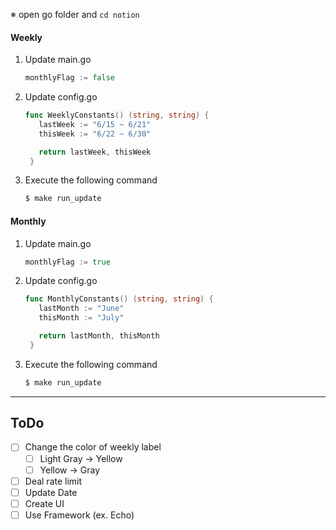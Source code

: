 ※ open go folder and `cd notion`

#### Weekly

1. Update main.go

   ```go
   monthlyFlag := false
   ```

2. Update config.go

   ```go
   func WeeklyConstants() (string, string) {
      lastWeek := "6/15 ~ 6/21"
      thisWeek := "6/22 ~ 6/30"

      return lastWeek, thisWeek
    }
   ```

3. Execute the following command

   ```bash
   $ make run_update
   ```

#### Monthly

1. Update main.go

   ```go
   monthlyFlag := true
   ```

2. Update config.go

   ```go
   func MonthlyConstants() (string, string) {
      lastMonth := "June"
      thisMonth := "July"

      return lastMonth, thisMonth
    }
   ```

3. Execute the following command

   ```bash
   $ make run_update
   ```

---

## ToDo

- [ ] Change the color of weekly label
  - [ ] Light Gray → Yellow
  - [ ] Yellow → Gray
- [ ] Deal rate limit
- [ ] Update Date
- [ ] Create UI
- [ ] Use Framework (ex. Echo)
